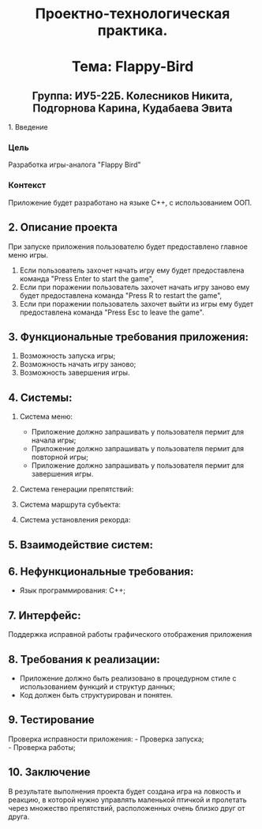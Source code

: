 <h1 align="center"> Проектно-технологическая практика.</h1>
<h1  align="center"> Тема: Flappy-Bird
<h2 align="center">Группа: ИУ5-22Б. Колесников Никита, Подгорнова Карина, Кудабаева Эвита</h2>
1. Введение

### Цель

Разработка игры-аналога "Flappy Bird" 

### Контекст

Приложение будет разработано на языке C++, c использованием ООП.
     
## 2. Описание проекта
   
При запуске приложения пользователю будет предоставлено главное меню игры.
1. Если пользователь захочет начать игру ему будет предоставлена команда "Press Enter to start the game",
2. Если при поражении пользователь захочет начать игру заново ему будет предоставлена команда "Press R to restart the game",
3. Если при поражении пользователь захочет выйти из игры ему будет предоставлена команда "Press Esc to leave the game".
   
## 3. Функциональные требования приложения:
1. Возможность запуска игры;
2. Возможность начать игру заново;
3. Возможность завершения игры.

## 4. Системы:

1. Система меню:
    
    - Приложение должно запрашивать у пользователя пермит для начала игры;
    - Приложение должно запрашивать у пользователя пермит для повторной игры;
    - Приложение должно запрашивать у пользователя пермит для завершения игры.

2. Система генерации препятствий:

    
3. Система маршрута субъекта:

    
4. Система установления рекорда:


    
## 5. Взаимодействие систем:

   
## 6. Нефункциональные требования:

- Язык программирования: C++;

## 7. Интерфейс:

Поддержка исправной работы графического отображения приложения

## 8. Требования к реализации:

- Приложение должно быть реализовано в процедурном стиле с использованием функций и структур данных;
- Код должен быть структурирован и понятен.

## 9. Тестирование
Проверка исправности приложения:
     - Проверка запуска;</br>
     - Проверка работы;</br>
     
## 10. Заключение

В результате выполнения проекта будет создана игра на ловкость и реакцию, в которой нужно управлять маленькой птичкой и пролетать через множество препятствий, расположенных очень близко друг от друга.
